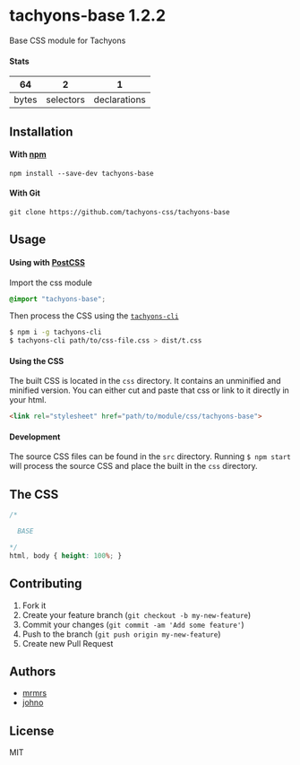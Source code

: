 # tachyons-base 1.2.2

Base CSS module for Tachyons

#### Stats

64 | 2 | 1
---|---|---
bytes | selectors | declarations

## Installation

#### With [npm](https://npmjs.com)

```
npm install --save-dev tachyons-base
```

#### With Git

```
git clone https://github.com/tachyons-css/tachyons-base
```

## Usage

#### Using with [PostCSS](https://github.com/postcss/postcss)

Import the css module

```css
@import "tachyons-base";
```

Then process the CSS using the [`tachyons-cli`](https://github.com/tachyons-css/tachyons-cli)

```sh
$ npm i -g tachyons-cli
$ tachyons-cli path/to/css-file.css > dist/t.css
```

#### Using the CSS

The built CSS is located in the `css` directory. It contains an unminified and minified version.
You can either cut and paste that css or link to it directly in your html.

```html
<link rel="stylesheet" href="path/to/module/css/tachyons-base">
```

#### Development

The source CSS files can be found in the `src` directory.
Running `$ npm start` will process the source CSS and place the built in the `css` directory.

## The CSS

```css
/*

  BASE

*/
html, body { height: 100%; }
```

## Contributing

1. Fork it
2. Create your feature branch (`git checkout -b my-new-feature`)
3. Commit your changes (`git commit -am 'Add some feature'`)
4. Push to the branch (`git push origin my-new-feature`)
5. Create new Pull Request

## Authors

* [mrmrs](http://mrmrs.io)
* [johno](http://johnotander.com)

## License

MIT

